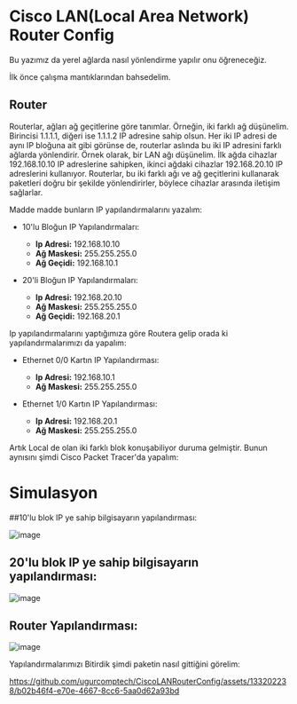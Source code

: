 # Cisco LAN(Local Area Network) Router Config

Bu yazımız da yerel ağlarda nasıl yönlendirme yapılır onu öğreneceğiz.

İlk önce çalışma mantıklarından bahsedelim.

## Router

Routerlar, ağları ağ geçitlerine göre tanımlar. Örneğin, iki farklı ağ düşünelim. Birincisi 1.1.1.1, diğeri ise 1.1.1.2 IP adresine sahip olsun. Her iki IP adresi de aynı IP bloğuna ait gibi görünse de, routerlar aslında bu iki IP adresini farklı ağlarda yönlendirir. Örnek olarak, bir LAN ağı düşünelim. İlk ağda cihazlar 192.168.10.10 IP adreslerine sahipken, ikinci ağdaki cihazlar 192.168.20.10 IP adreslerini kullanıyor. Routerlar, bu iki farklı ağı ve ağ geçitlerini kullanarak paketleri doğru bir şekilde yönlendirirler, böylece cihazlar arasında iletişim sağlarlar.

Madde madde bunların IP yapılandırmalarını yazalım:

- 10'lu Bloğun IP Yapılandırmaları:
  - **Ip Adresi:** 192.168.10.10
  - **Ağ Maskesi:** 255.255.255.0
  - **Ağ Geçidi:** 192.168.10.1

- 20'li Bloğun IP Yapılandırmaları:
  - **Ip Adresi:** 192.168.20.10
  - **Ağ Maskesi:** 255.255.255.0
  - **Ağ Geçidi:** 192.168.20.1


Ip yapılandırmalarını yaptığımıza göre Routera gelip orada ki yapılandırmalarımızı da yapalım:

- Ethernet 0/0 Kartın IP Yapılandırması:
  - **Ip Adresi:** 192.168.10.1
  - **Ağ Maskesi:** 255.255.255.0
 

- Ethernet 1/0 Kartın IP Yapılandırması:
  - **Ip Adresi:** 192.168.20.1
  - **Ağ Maskesi:** 255.255.255.0
 

 
 
 Artık Local de olan iki farklı blok konuşabiliyor duruma gelmiştir. Bunun aynısını şimdi Cisco Packet Tracer'da yapalım:


# Simulasyon

##10'lu blok IP ye sahip bilgisayarın yapılandırması:

![image](https://github.com/ugurcomptech/CiscoLANRouterConfig/assets/133202238/ce0827bd-29d0-4304-a321-48d92c54c704)


## 20'lu blok IP ye sahip bilgisayarın yapılandırması:

![image](https://github.com/ugurcomptech/CiscoLANRouterConfig/assets/133202238/d500cb8f-de10-4d42-8ba5-42cd0ad9e3dc)


## Router Yapılandırması:

![image](https://github.com/ugurcomptech/CiscoLANRouterConfig/assets/133202238/99bce4de-a3f2-4c77-9abf-fa4d59fa77d5)


Yapılandırmalarımızı Bitirdik şimdi paketin nasıl gittiğini görelim:



https://github.com/ugurcomptech/CiscoLANRouterConfig/assets/133202238/b02b46f4-e70e-4667-8cc6-5aa0d62a93bd


  
